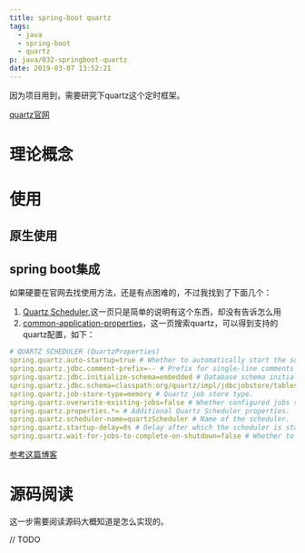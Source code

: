 ```yaml
---
title: spring-boot quartz
tags:
  - java
  - spring-boot
  - quartz
p: java/032-springboot-quartz
date: 2019-03-07 13:52:21
---
```


因为项目用到，需要研究下quartz这个定时框架。

[quartz官网](http://www.quartz-scheduler.org/)

# 理论概念


# 使用

## 原生使用

## spring boot集成
如果硬要在官网去找使用方法，还是有点困难的，不过我找到了下面几个：
1. [Quartz Scheduler](https://docs.spring.io/spring-boot/docs/current/reference/html/boot-features-quartz.html),这一页只是简单的说明有这个东西，却没有告诉怎么用
2. [common-application-properties](https://docs.spring.io/spring-boot/docs/current/reference/html/common-application-properties.html)，这一页搜索quartz，可以得到支持的quartz配置，如下：

```yml
# QUARTZ SCHEDULER (QuartzProperties)
spring.quartz.auto-startup=true # Whether to automatically start the scheduler after initialization.
spring.quartz.jdbc.comment-prefix=-- # Prefix for single-line comments in SQL initialization scripts.
spring.quartz.jdbc.initialize-schema=embedded # Database schema initialization mode.
spring.quartz.jdbc.schema=classpath:org/quartz/impl/jdbcjobstore/tables_@@platform@@.sql # Path to the SQL file to use to initialize the database schema.
spring.quartz.job-store-type=memory # Quartz job store type.
spring.quartz.overwrite-existing-jobs=false # Whether configured jobs should overwrite existing job definitions.
spring.quartz.properties.*= # Additional Quartz Scheduler properties.
spring.quartz.scheduler-name=quartzScheduler # Name of the scheduler.
spring.quartz.startup-delay=0s # Delay after which the scheduler is started once initialization completes.
spring.quartz.wait-for-jobs-to-complete-on-shutdown=false # Whether to wait for running jobs to complete on shutdown.
```

[参考这篇博客](https://www.cnblogs.com/youzhibing/p/10024558.html)

# 源码阅读

这一步需要阅读源码大概知道是怎么实现的。

// TODO
